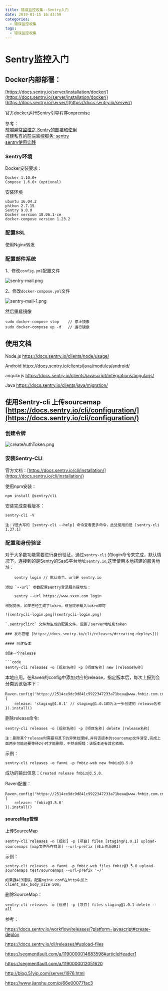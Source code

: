 ```yaml
---
title: 错误监控收集--Sentry入门
date: 2019-01-15 16:43:59
categories:
  - 错误监控收集
tags:
  - 错误监控收集
---
```


# Sentry监控入门

## Docker内部部署：   
[https://docs.sentry.io/server/installation/docker/](https://docs.sentry.io/server/installation/docker/)  
[https://docs.sentry.io/server/](https://docs.sentry.io/server/)

官方docker运行Sentry引导程序[onpremise](https://github.com/getsentry/onpremise)

参考：  
[前端异常监控之 Sentry的部署和使用](https://juejin.im/post/5b55c33ae51d45198f5c7a91)  
[搭建私有的前端监控服务: sentry](https://juejin.im/post/5b226cbe51882574d02f9f62)  
[sentry使用实践](https://www.jianshu.com/p/66e00077fac3)

### Sentry环境

Docker安装要求：  

    Docker 1.10.0+  
    Compose 1.6.0+ (optional)  

安装环境

    ubuntu 16.04.2
    phthon 2.7.15
    Sentry 9.0.0
    Docker version 18.06.1-ce
    docker-compose version 1.23.2

### 配置SSL

使用Nginx转发

### 配置邮件系统

1、修改`config.yml`配置文件

![sentry-mail.png](sentry-mail.png)

2、修改`docker-compose.yml`文件

![sentry-mail-1.png](sentry-mail-1.png)

然后重启镜像

    sudo docker-compose stop	// 停止镜像
    sudo docker-compose up -d	// 运行镜像

## 使用文档

Node.js https://docs.sentry.io/clients/node/usage/

Android https://docs.sentry.io/clients/java/modules/android/

angularjs https://docs.sentry.io/clients/javascript/integrations/angularjs/

Java https://docs.sentry.io/clients/java/migration/

## 使用Sentry-cli 上传sourcemap [https://docs.sentry.io/cli/configuration/](https://docs.sentry.io/cli/configuration/)

### 创建令牌

![createAuthToken.png](createAuthToken.png)

### 安装Sentry-CLI

官方文档：[https://docs.sentry.io/cli/installation/](https://docs.sentry.io/cli/installation/)

使用npm安装：

    npm install @sentry/cli

安装完成查看版本：

    sentry-cli -V

    注：V是大写的 [sentry-cli --help] 命令查看更多命令，此处使用的是 [sentry-cli 1.37.1]

### 配置和身份验证

对于大多数功能需要进行身份验证，通过`sentry-cli` 的login命令来完成，默认情况下，连接到的是Sentry的SaaS平台地址`sentry.io`,这里使用本地搭建的服务地址：

```code
    sentry login // 默认命令，url是 sentry.io

添加 `--url` 参数配置sentry登录服务器地址：

    sentry --url https://www.xxxx.com login

根据提示，如果已经生成了token，根据提示输入token即可

![sentrycli-login.png](sentrycli-login.png)

`.sentryclirc` 文件为生成的配置文件，设置了server地址和token

### 发布管理 [https://docs.sentry.io/cli/releases/#creating-deploys]()

#### 创建版本

创建一个release

```code
sentry-cli releases -o [组织名称] -p [项目名称] new [release名称]
```

本地应用，在Raven的config中添加对应的release，指定版本后，每次上报到会分类到该版本下：

```code
Raven.config('https://2514ce9dc9d841c9922347233a71beaa@www.fmbiz.com.cn:9001/2'，{
    release: 'staging@1.0.1' // staging@1.0.1即为上一步创建的 release名称
}).install()
```

删除release命令:

```code
sentry-cli releases -o [组织名称] -p [项目名称] delete [release名称]
```

    注：删除某个release时需要将其下的异常处理掉,并将该版本的sourcemap文件清空,完成上面两步可能还要等待2小时才能删除，不然会报错：该版本还有其它依赖。

示例：

```code
sentry-cli releases -o fanmi -p fmbiz-web new fmbiz@3.5.0
```

成功的输出信息：`Created release fmbiz@3.5.0.`

Raven配置：

```code
Raven.config('https://2514ce9dc9d841c9922347233a71beaa@www.fmbiz.com.cn:9001/2'，{
    release: 'fmbiz@3.5.0'
}).install()
```

#### sourceMap管理

上传SourceMap

```code
sentry-cli releases -o [组织] -p [项目] files [staging@1.0.1] upload-sourcemaps [map文件所在目录] --url-prefix [线上资源URI]
```

示例：

```code
sentry-cli releases -o fanmi -p fmbiz-web files fmbiz@3.5.0 upload-sourcemaps test/sourcemaps --url-prefix '~/'

如果报413错误，配置nginx.conf在http中加上
client_max_body_size 50m;
```

删除SourceMap：

```code
sentry-cli releases -o [组织] -p [项目] files staging@1.0.1 delete --all
```

参考：

https://docs.sentry.io/workflow/releases/?platform=javascript#create-deploy

https://docs.sentry.io/cli/releases/#upload-files

https://segmentfault.com/a/1190000014683598#articleHeader1

https://segmentfault.com/a/1190000012051620

http://blog.51yip.com/server/1976.html

https://www.jianshu.com/p/66e00077fac3
